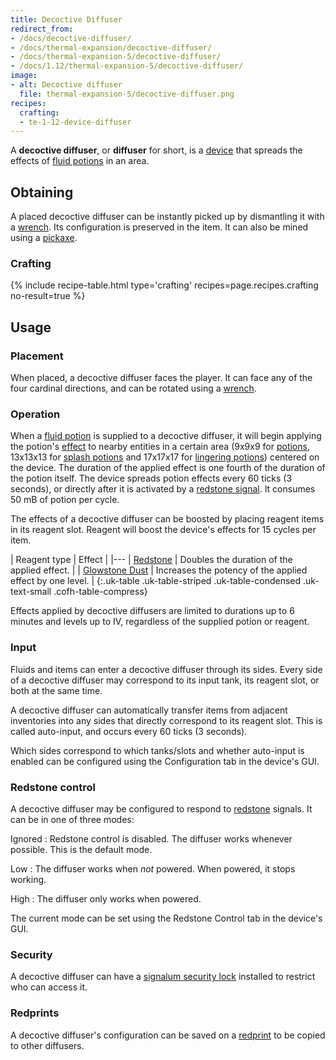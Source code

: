 ```yaml
---
title: Decoctive Diffuser
redirect_from:
- /docs/decoctive-diffuser/
- /docs/thermal-expansion/decoctive-diffuser/
- /docs/thermal-expansion-5/decoctive-diffuser/
- /docs/1.12/thermal-expansion-5/decoctive-diffuser/
image:
- alt: Decoctive diffuser
  file: thermal-expansion-5/decoctive-diffuser.png
recipes:
  crafting:
  - te-1-12-device-diffuser
---
```


A **decoctive diffuser**, or **diffuser** for short, is a
[device](../devices/) that spreads the effects of [fluid
potions](../../thermal-foundation/potion-fluid/) in an area.


Obtaining
---------

A placed decoctive diffuser can be instantly picked up by dismantling it with a
[wrench](../../wrenches/). Its configuration is preserved in the item. It can
also be mined using a [pickaxe](https://minecraft.wiki/w/Pickaxe).

### Crafting
{% include recipe-table.html type='crafting' recipes=page.recipes.crafting no-result=true %}


Usage
-----

### Placement
When placed, a decoctive diffuser faces the player. It can face any of the four
cardinal directions, and can be rotated using a [wrench](../../wrenches/).

### Operation
When a [fluid potion](../../thermal-foundation/potion-fluid/) is supplied to a
decoctive diffuser, it will begin applying the potion's
[effect](https://minecraft.wiki/w/Status_effect) to nearby entities in a
certain area (9x9x9 for [potions](https://minecraft.wiki/w/Potion),
13x13x13 for [splash potions](https://minecraft.wiki/w/Splash_Potion) and
17x17x17 for [lingering
potions](https://minecraft.wiki/w/Lingering_Potion)) centered on the
device. The duration of the applied effect is one fourth of the duration of the
potion itself. The device spreads potion effects every 60 ticks (3 seconds), or
directly after it is activated by a [redstone signal](#redstone-control). It
consumes 50 mB of potion per cycle.

The effects of a decoctive diffuser can be boosted by placing reagent items in
its reagent slot. Reagent will boost the device's effects for 15 cycles per
item.

| Reagent type | Effect |
|---
| [Redstone](https://minecraft.wiki/w/Redstone) | Doubles the duration of the applied effect. |
| [Glowstone Dust](https://minecraft.wiki/w/Glowstone_Dust) | Increases the potency of the applied effect by one level. |
{:.uk-table .uk-table-striped .uk-table-condensed .uk-text-small .cofh-table-compress}

Effects applied by decoctive diffusers are limited to durations up to 6 minutes
and levels up to IV, regardless of the supplied potion or reagent.

### Input
Fluids and items can enter a decoctive diffuser through its sides. Every side of
a decoctive diffuser may correspond to its input tank, its reagent slot, or both
at the same time.

A decoctive diffuser can automatically transfer items from adjacent inventories
into any sides that directly correspond to its reagent slot. This is called
auto-input, and occurs every 60 ticks (3 seconds).

Which sides correspond to which tanks/slots and whether auto-input is enabled
can be configured using the Configuration tab in the device's GUI.

### Redstone control
A decoctive diffuser may be configured to respond to
[redstone](https://minecraft.wiki/w/Redstone) signals. It can be in one
of three modes:

Ignored
: Redstone control is disabled. The diffuser works whenever possible. This is
the default mode.

Low
: The diffuser works when *not* powered. When powered, it stops working.

High
: The diffuser only works when powered.

The current mode can be set using the Redstone Control tab in the device's GUI.

### Security
A decoctive diffuser can have a [signalum security
lock](../../thermal-foundation/signalum-security-lock/) installed to restrict who can access it.

### Redprints
A decoctive diffuser's configuration can be saved on a
[redprint](../../thermal-foundation/redprint/) to be copied to other diffusers.
